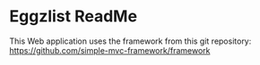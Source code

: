 # Eggzlist ReadMe

This Web application uses the framework from this git repository: https://github.com/simple-mvc-framework/framework
